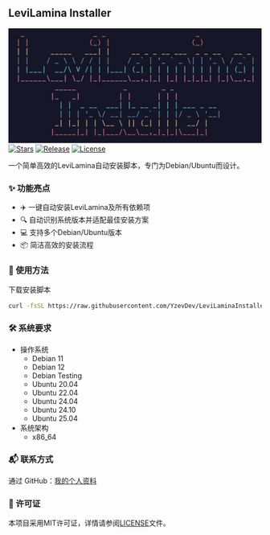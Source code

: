 ## LeviLamina Installer

![Preview](assets/preview.jpg)
[![Stars](https://img.shields.io/github/stars/YzevDev/LeviLaminaInstaller?style=flat-square)](https://github.com/YzevDev/LeviLaminaInstaller/stargazers)
[![Release](https://img.shields.io/github/v/release/YzevDev/LeviLaminaInstaller?style=flat-square)](https://github.com/YzevDev/LeviLaminaInstaller/releases/latest)
[![License](https://img.shields.io/github/license/YzevDev/LeviLaminaInstaller?style=flat-square)](LICENSE)

一个简单高效的LeviLamina自动安装脚本，专门为Debian/Ubuntu而设计。

### ✨ 功能亮点

- ✈️ 一键自动安装LeviLamina及所有依赖项
- 🔍 自动识别系统版本并适配最佳安装方案
- 💻 支持多个Debian/Ubuntu版本
- 📦 简洁高效的安装流程

### 🚀 使用方法

下载安装脚本

```bash
curl -fsSL https://raw.githubusercontent.com/YzevDev/LeviLaminaInstaller/main/scripts/install.sh | sudo bash
```

### 🛠️ 系统要求

- 操作系统
  - Debian 11
  - Debian 12
  - Debian Testing
  - Ubuntu 20.04
  - Ubuntu 22.04
  - Ubuntu 24.04
  - Ubuntu 24.10
  - Ubuntu 25.04
- 系统架构
  - x86_64

### 📬 联系方式

通过 GitHub：[我的个人资料](https://github.com/YzevDev)

### 📜 许可证

本项目采用MIT许可证，详情请参阅[LICENSE](LICENSE)文件。
